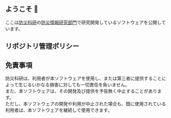 ## ようこそ 👋
ここは[防災科研](https://www.bosai.go.jp)の[防災情報研究部門](https://risk.ecom-plat.jp/)で研究開発しているソフトウェアを公開しています。

## リポジトリ管理ポリシー

## 免責事項
防災科研は、利用者が本ソフトウェアを使用し、または第三者に提供することによって生じるいかなる損害に対しても一切責任を負いません。  
また、本ソフトウェアは、その開発及び提供を予告無く中止することがあります。  
ただし、本ソフトウェアの開発や利用が中止された場合も、既に使用されている利用者は、本ソフトウェアを継続して使用できます。
